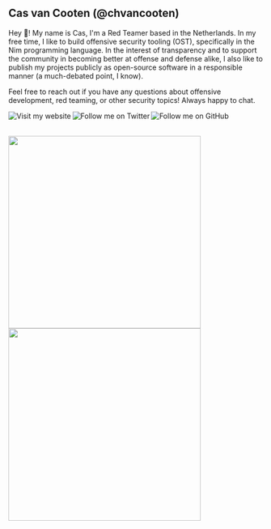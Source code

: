 ## Cas van Cooten (@chvancooten)

Hey 👋! My name is Cas, I'm a Red Teamer based in the Netherlands. In my free time, I like to build offensive security tooling (OST), specifically in the Nim programming language. In the interest of transparency and to support the community in becoming better at offense and defense alike, I also like to publish my projects publicly as open-source software in a responsible manner (a much-debated point, I know).

Feel free to reach out if you have any questions about offensive development, red teaming, or other security topics! Always happy to chat.

<a href="https://casvancooten.com"><img align="left" src="https://img.shields.io/badge/Website-green" alt="Visit my website" /></a>
<a href="https://twitter.com/intent/user?screen_name=chvancooten"><img align="left" src="https://img.shields.io/badge/Twitter-blue" alt="Follow me on Twitter" /></a>
<a href="https://github.com/chvancooten"><img align="left" src="https://img.shields.io/github/followers/chvancooten?color=lightgray&label=GitHub" alt="Follow me on GitHub"/></a>

<br /><br />

<img src="https://github-readme-stats.vercel.app/api?username=chvancooten&show_icons=true&theme=dark" width="380">
<img src="https://github-readme-stats.vercel.app/api/top-langs/?username=chvancooten&layout=compact&theme=dark" width="380">
